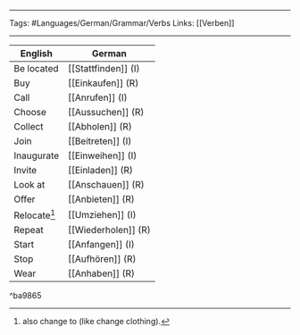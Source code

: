 ___
Tags: #Languages/German/Grammar/Verbs 
Links: [[Verben]]
___
English | German
------------ | ------------
Be located | [[Stattfinden]] (I)
Buy | [[Einkaufen]] (R)
Call | [[Anrufen]] (I)
Choose | [[Aussuchen]] (R)
Collect | [[Abholen]] (R)
Join | [[Beitreten]] (I)
Inaugurate | [[Einweihen]] (I)
Invite | [[Einladen]] (R)
Look at | [[Anschauen]] (R)
Offer | [[Anbieten]] (R)
Relocate[^1] | [[Umziehen]] (I)
Repeat | [[Wiederholen]] (R)
Start | [[Anfangen]] (I)
Stop | [[Aufhören]] (R)
Wear | [[Anhaben]] (R)

^ba9865


[^1]: also change to (like change clothing).